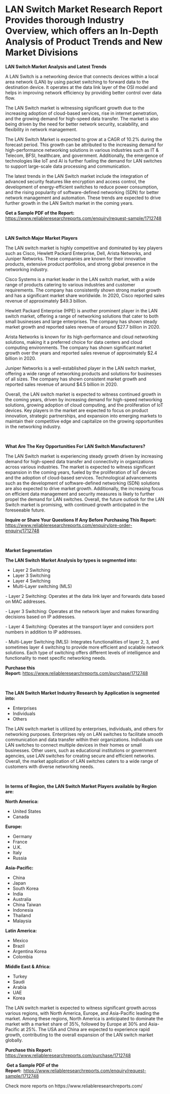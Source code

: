 <p><h1>LAN Switch Market Research Report Provides thorough Industry Overview, which offers an In-Depth Analysis of Product Trends and New Market Divisions</h1></p><p><strong>LAN Switch Market Analysis and Latest Trends</strong></p>
<p><p>A LAN Switch is a networking device that connects devices within a local area network (LAN) by using packet switching to forward data to the destination device. It operates at the data link layer of the OSI model and helps in improving network efficiency by providing better control over data flow.</p><p>The LAN Switch market is witnessing significant growth due to the increasing adoption of cloud-based services, rise in internet penetration, and the growing demand for high-speed data transfer. The market is also being driven by the need for better network security, scalability, and flexibility in network management.</p><p>The LAN Switch Market is expected to grow at a CAGR of 10.2% during the forecast period. This growth can be attributed to the increasing demand for high-performance networking solutions in various industries such as IT & Telecom, BFSI, healthcare, and government. Additionally, the emergence of technologies like IoT and AI is further fueling the demand for LAN switches to support large-scale data processing and communication.</p><p>The latest trends in the LAN Switch market include the integration of advanced security features like encryption and access control, the development of energy-efficient switches to reduce power consumption, and the rising popularity of software-defined networking (SDN) for better network management and automation. These trends are expected to drive further growth in the LAN Switch market in the coming years.</p></p>
<p><strong>Get a Sample PDF of the Report:&nbsp;</strong> <a href="https://www.reliableresearchreports.com/enquiry/request-sample/1712748">https://www.reliableresearchreports.com/enquiry/request-sample/1712748</a></p>
<p>&nbsp;</p>
<p><strong>LAN Switch Major Market Players</strong></p>
<p><p>The LAN switch market is highly competitive and dominated by key players such as Cisco, Hewlett Packard Enterprise, Dell, Arista Networks, and Juniper Networks. These companies are known for their innovative products, extensive product portfolios, and strong global presence in the networking industry.</p><p>Cisco Systems is a market leader in the LAN switch market, with a wide range of products catering to various industries and customer requirements. The company has consistently shown strong market growth and has a significant market share worldwide. In 2020, Cisco reported sales revenue of approximately $49.3 billion.</p><p>Hewlett Packard Enterprise (HPE) is another prominent player in the LAN switch market, offering a range of networking solutions that cater to both small businesses and large enterprises. The company has shown steady market growth and reported sales revenue of around $27.7 billion in 2020.</p><p>Arista Networks is known for its high-performance and cloud networking solutions, making it a preferred choice for data centers and cloud computing environments. The company has shown significant market growth over the years and reported sales revenue of approximately $2.4 billion in 2020.</p><p>Juniper Networks is a well-established player in the LAN switch market, offering a wide range of networking products and solutions for businesses of all sizes. The company has shown consistent market growth and reported sales revenue of around $4.5 billion in 2020.</p><p>Overall, the LAN switch market is expected to witness continued growth in the coming years, driven by increasing demand for high-speed networking solutions, growing adoption of cloud computing, and the proliferation of IoT devices. Key players in the market are expected to focus on product innovation, strategic partnerships, and expansion into emerging markets to maintain their competitive edge and capitalize on the growing opportunities in the networking industry.</p></p>
<p>&nbsp;</p>
<p><strong>What Are The Key Opportunities For LAN Switch Manufacturers?</strong></p>
<p><p>The LAN Switch market is experiencing steady growth driven by increasing demand for high-speed data transfer and connectivity in organizations across various industries. The market is expected to witness significant expansion in the coming years, fueled by the proliferation of IoT devices and the adoption of cloud-based services. Technological advancements such as the development of software-defined networking (SDN) solutions are also expected to drive market growth. Additionally, the increasing focus on efficient data management and security measures is likely to further propel the demand for LAN switches. Overall, the future outlook for the LAN Switch market is promising, with continued growth anticipated in the foreseeable future.</p></p>
<p><strong>Inquire or Share Your Questions If Any Before Purchasing This Report:</strong> <a href="https://www.reliableresearchreports.com/enquiry/pre-order-enquiry/1712748">https://www.reliableresearchreports.com/enquiry/pre-order-enquiry/1712748</a></p>
<p>&nbsp;</p>
<p><strong>Market Segmentation</strong></p>
<p><strong>The LAN Switch Market Analysis by types is segmented into:</strong></p>
<p><ul><li>Layer 2 Switching</li><li>Layer 3 Switching</li><li>Layer 4 Switching</li><li>Multi-Layer switching (MLS)</li></ul></p>
<p><p>- Layer 2 Switching: Operates at the data link layer and forwards data based on MAC addresses.</p><p>- Layer 3 Switching: Operates at the network layer and makes forwarding decisions based on IP addresses.</p><p>- Layer 4 Switching: Operates at the transport layer and considers port numbers in addition to IP addresses.</p><p>- Multi-Layer Switching (MLS): Integrates functionalities of layer 2, 3, and sometimes layer 4 switching to provide more efficient and scalable network solutions. Each type of switching offers different levels of intelligence and functionality to meet specific networking needs.</p></p>
<p><strong>Purchase this Report:&nbsp;</strong><a href="https://www.reliableresearchreports.com/purchase/1712748">https://www.reliableresearchreports.com/purchase/1712748</a></p>
<p>&nbsp;</p>
<p><strong>The LAN Switch Market Industry Research by Application is segmented into:</strong></p>
<p><ul><li>Enterprises</li><li>Individuals</li><li>Others</li></ul></p>
<p><p>The LAN switch market is utilized by enterprises, individuals, and others for networking purposes. Enterprises rely on LAN switches to facilitate smooth communication and data transfer within their organizations. Individuals use LAN switches to connect multiple devices in their homes or small businesses. Other users, such as educational institutions or government agencies, use LAN switches for creating secure and efficient networks. Overall, the market application of LAN switches caters to a wide range of customers with diverse networking needs.</p></p>
<p>&nbsp;</p>
<p><strong>In terms of Region, the LAN Switch Market Players available by Region are:</strong></p>
<p>
    <p> <strong> North America: </strong>
        <ul>
            <li>United States</li>
            <li>Canada</li>
        </ul>
        </p> 
    <p> <strong> Europe: </strong>
        <ul>
            <li>Germany</li>
            <li>France</li>
            <li>U.K.</li>
            <li>Italy</li>
            <li>Russia</li>
        </ul>
        </p> 
    <p> <strong> Asia-Pacific: </strong>
        <ul>
            <li>China</li>
            <li>Japan</li>
            <li>South Korea</li>
            <li>India</li>
            <li>Australia</li>
            <li>China Taiwan</li>
            <li>Indonesia</li>
            <li>Thailand</li>
            <li>Malaysia</li>
        </ul>
        </p> 
    <p> <strong> Latin America: </strong>
        <ul>
            <li>Mexico</li>
            <li>Brazil</li>
            <li>Argentina Korea</li>
            <li>Colombia</li>
        </ul>
        </p> 
    <p> <strong> Middle East & Africa: </strong>
        <ul>
            <li>Turkey</li>
            <li>Saudi</li>
            <li>Arabia</li>
            <li>UAE</li>
            <li>Korea</li>
        </ul>
    </p>
    </p>
<p><p>The LAN switch market is expected to witness significant growth across various regions, with North America, Europe, and Asia-Pacific leading the market. Among these regions, North America is anticipated to dominate the market with a market share of 35%, followed by Europe at 30% and Asia-Pacific at 25%. The USA and China are expected to experience rapid growth, contributing to the overall expansion of the LAN switch market globally.</p></p>
<p><strong>Purchase this Report: </strong><a href="https://www.reliableresearchreports.com/purchase/1712748">https://www.reliableresearchreports.com/purchase/1712748</a></p>
<p>&nbsp;<strong>Get a Sample PDF of the Report:&nbsp;&nbsp;</strong><a href="https://www.reliableresearchreports.com/enquiry/request-sample/1712748">https://www.reliableresearchreports.com/enquiry/request-sample/1712748</a></p>
<p><strong></strong></p>
<p>Check more reports on https://www.reliableresearchreports.com/</p>